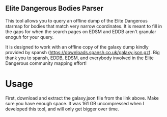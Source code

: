 Elite Dangerous Bodies Parser
--

This tool allows you to query an offline dump of the Elite Dangerous starmap for bodies that match very narrow coordinates.
It is meant to fill in the gaps for when the search pages on EDSM and EDDB aren't granular enoguh for your query.

It is designed to work with an offline copy of the galaxy dump kindly provided by spansh (https://downloads.spansh.co.uk/galaxy.json.gz). Big thank you to spansh, EDDB, EDSM, and everybody involved in the Elite Dangerous community mapping effort!

# Usage

First, download and extract the galaxy.json file from the link above. Make sure you have enough space. It was 161 GB uncompressed when I developed this tool, and will only get bigger over time.
